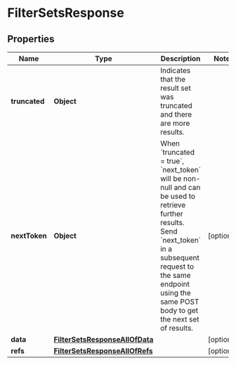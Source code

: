 

# FilterSetsResponse


## Properties

| Name | Type | Description | Notes |
|------------ | ------------- | ------------- | -------------|
|**truncated** | **Object** | Indicates that the result set was truncated and there are more results. |  |
|**nextToken** | **Object** | When &#x60;truncated &#x3D; true&#x60;, &#x60;next_token&#x60; will be non-null and can be used to retrieve further results. Send &#x60;next_token&#x60; in a subsequent request to the same endpoint using the same POST body to get the next set of results. |  [optional] |
|**data** | [**FilterSetsResponseAllOfData**](FilterSetsResponseAllOfData.md) |  |  [optional] |
|**refs** | [**FilterSetsResponseAllOfRefs**](FilterSetsResponseAllOfRefs.md) |  |  [optional] |



